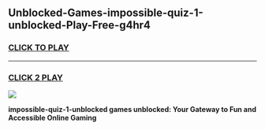 
## Unblocked-Games-impossible-quiz-1-unblocked-Play-Free-g4hr4
<h3>
<a href="https://premium76.site?title=impossible-quiz-1-unblocked&ref=23A">CLICK TO PLAY</a></h3>
<hr>

<h3>
<a href="https://premium76.site?title=impossible-quiz-1-unblocked&ref=23A">CLICK 2 PLAY</a>
  
</h3>

<a href="https://premium76.site?title=impossible-quiz-1-unblocked&ref=23A"><img src="https://clearcache.store/games.png"></a>


**impossible-quiz-1-unblocked games unblocked: Your Gateway to Fun and Accessible Online Gaming**
